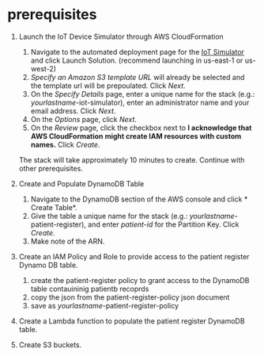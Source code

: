 # prerequisites

1. Launch the IoT Device Simulator through AWS CloudFormation
   1. Navigate to the automated deployment page for the [IoT Simulator](https://docs.aws.amazon.com/solutions/latest/iot-device-simulator/deployment.html#step1) and click Launch Solution. (recommend launching in us-east-1 or us-west-2)
   1. *Specify an Amazon S3 template URL* will already be selected and the template url will be prepoulated. Click *Next*.
   1. On the *Specify Details* page, enter a unique name for the stack (e.g.: *yourlastname*-iot-simulator), enter an administrator name and your email address. Click *Next*.
   1. On the *Options* page, click *Next*.
   1. On the *Review* page, click the checkbox next to **I acknowledge that AWS CloudFormation might create IAM resources with custom names.** Click *Create*.
   
   The stack will take approximately 10 minutes to create. Continue with other prerequisites.
   
2. Create and Populate DynamoDB Table
   1. Navigate to the DynamoDB section of the AWS console and click * Create Table*.
   1. Give the table a unique name for the stack (e.g.: *yourlastname*-patient-register), and enter *patient-id* for the Partition Key. Click *Create*.
   1. Make note of the ARN.
   
   
 3. Create an IAM Policy and Role to provide access to the patient register Dynamo DB table.
    1. create the patient-register policy to grant access to the DynamoDB table contauininig patientb recoprds
    1. copy the json from the patient-register-policy json document
    1. save as *yourlastname*-patient-register-policy
 
 4. Create a Lambda function to populate the patient register DynamoDB table.
 
 
 5. Create S3 buckets.
 
 
